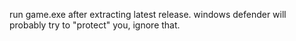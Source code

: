 run game.exe after extracting latest release.
windows defender will probably try to "protect" you, ignore that.
